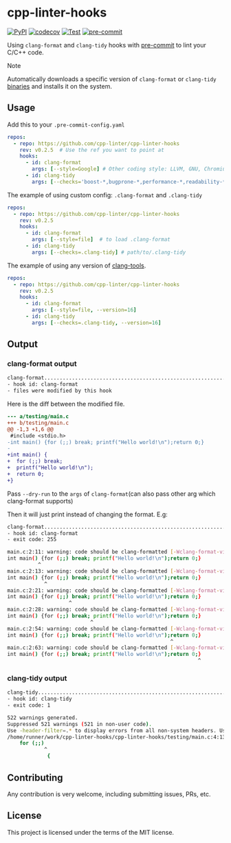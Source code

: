 # cpp-linter-hooks

[![PyPI](https://img.shields.io/pypi/v/cpp-linter-hooks)](https://pypi.org/project/cpp-linter-hooks/)
[![codecov](https://codecov.io/gh/cpp-linter/cpp-linter-hooks/branch/main/graph/badge.svg?token=L74Z3HZ4Y5)](https://codecov.io/gh/cpp-linter/cpp-linter-hooks)
[![Test](https://github.com/cpp-linter/cpp-linter-hooks/actions/workflows/test.yml/badge.svg)](https://github.com/cpp-linter/cpp-linter-hooks/actions/workflows/test.yml)
[![pre-commit](https://img.shields.io/badge/pre--commit-enabled-brightgreen?logo=pre-commit&logoColor=white)](https://github.com/pre-commit/pre-commit)
<!-- [![PyPI - Downloads](https://img.shields.io/pypi/dw/cpp-linter-hooks)](https://pypi.org/project/cpp-linter-hooks/) -->


Using `clang-format` and `clang-tidy` hooks with [pre-commit](https://pre-commit.com/) to lint your C/C++ code.

> [!NOTE]
> Automatically downloads a specific version of `clang-format` or `clang-tidy` [binaries](https://github.com/cpp-linter/clang-tools-static-binaries) and installs it on the system.

## Usage

Add this to your `.pre-commit-config.yaml`

```yaml
repos:
  - repo: https://github.com/cpp-linter/cpp-linter-hooks
    rev: v0.2.5  # Use the ref you want to point at
    hooks:
      - id: clang-format
        args: [--style=Google] # Other coding style: LLVM, GNU, Chromium, Microsoft, Mozilla, WebKit.
      - id: clang-tidy
        args: [--checks='boost-*,bugprone-*,performance-*,readability-*,portability-*,modernize-*,clang-analyzer-*,cppcoreguidelines-*']
```

The example of using custom config: `.clang-format` and `.clang-tidy`

```yaml
repos:
  - repo: https://github.com/cpp-linter/cpp-linter-hooks
    rev: v0.2.5
    hooks:
      - id: clang-format
        args: [--style=file]  # to load .clang-format
      - id: clang-tidy
        args: [--checks=.clang-tidy] # path/to/.clang-tidy
```

The example of using any version of [clang-tools](https://github.com/cpp-linter/clang-tools-pip?tab=readme-ov-file#supported-versions).

```yaml
repos:
  - repo: https://github.com/cpp-linter/cpp-linter-hooks
    rev: v0.2.5
    hooks:
      - id: clang-format
        args: [--style=file, --version=16]
      - id: clang-tidy
        args: [--checks=.clang-tidy, --version=16]
```

## Output

### clang-format output

```bash
clang-format.............................................................Failed
- hook id: clang-format
- files were modified by this hook
```

Here is the diff between the modified file.

```diff
--- a/testing/main.c
+++ b/testing/main.c
@@ -1,3 +1,6 @@
 #include <stdio.h>
-int main() {for (;;) break; printf("Hello world!\n");return 0;}
-
+int main() {
+  for (;;) break;
+  printf("Hello world!\n");
+  return 0;
+}
```

Pass `--dry-run` to the `args` of `clang-format`(can also pass other arg which clang-format supports)

Then it will just print instead of changing the format. E.g:

```bash
clang-format.............................................................Failed
- hook id: clang-format
- exit code: 255

main.c:2:11: warning: code should be clang-formatted [-Wclang-format-violations]
int main() {for (;;) break; printf("Hello world!\n");return 0;}
          ^
main.c:2:13: warning: code should be clang-formatted [-Wclang-format-violations]
int main() {for (;;) break; printf("Hello world!\n");return 0;}
            ^
main.c:2:21: warning: code should be clang-formatted [-Wclang-format-violations]
int main() {for (;;) break; printf("Hello world!\n");return 0;}
                    ^
main.c:2:28: warning: code should be clang-formatted [-Wclang-format-violations]
int main() {for (;;) break; printf("Hello world!\n");return 0;}
                           ^
main.c:2:54: warning: code should be clang-formatted [-Wclang-format-violations]
int main() {for (;;) break; printf("Hello world!\n");return 0;}
                                                     ^
main.c:2:63: warning: code should be clang-formatted [-Wclang-format-violations]
int main() {for (;;) break; printf("Hello world!\n");return 0;}
                                                              ^
```

### clang-tidy output

```bash
clang-tidy...............................................................Failed
- hook id: clang-tidy
- exit code: 1

522 warnings generated.
Suppressed 521 warnings (521 in non-user code).
Use -header-filter=.* to display errors from all non-system headers. Use -system-headers to display errors from system headers as well.
/home/runner/work/cpp-linter-hooks/cpp-linter-hooks/testing/main.c:4:13: warning: statement should be inside braces [readability-braces-around-statements]
    for (;;)
            ^
             {

```

## Contributing

Any contribution is very welcome, including submitting issues, PRs, etc.

## License

This project is licensed under the terms of the MIT license.
